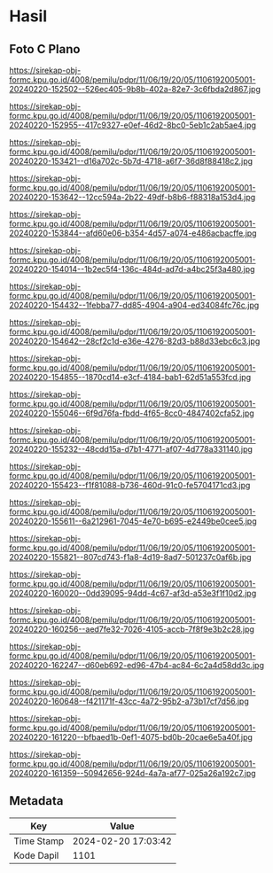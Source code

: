 # Hasil

## Foto C Plano

https://sirekap-obj-formc.kpu.go.id/4008/pemilu/pdpr/11/06/19/20/05/1106192005001-20240220-152502--526ec405-9b8b-402a-82e7-3c6fbda2d867.jpg

https://sirekap-obj-formc.kpu.go.id/4008/pemilu/pdpr/11/06/19/20/05/1106192005001-20240220-152955--417c9327-e0ef-46d2-8bc0-5eb1c2ab5ae4.jpg

https://sirekap-obj-formc.kpu.go.id/4008/pemilu/pdpr/11/06/19/20/05/1106192005001-20240220-153421--d16a702c-5b7d-4718-a6f7-36d8f88418c2.jpg

https://sirekap-obj-formc.kpu.go.id/4008/pemilu/pdpr/11/06/19/20/05/1106192005001-20240220-153642--12cc594a-2b22-49df-b8b6-f88318a153d4.jpg

https://sirekap-obj-formc.kpu.go.id/4008/pemilu/pdpr/11/06/19/20/05/1106192005001-20240220-153844--afd60e06-b354-4d57-a074-e486acbacffe.jpg

https://sirekap-obj-formc.kpu.go.id/4008/pemilu/pdpr/11/06/19/20/05/1106192005001-20240220-154014--1b2ec5f4-136c-484d-ad7d-a4bc25f3a480.jpg

https://sirekap-obj-formc.kpu.go.id/4008/pemilu/pdpr/11/06/19/20/05/1106192005001-20240220-154432--1febba77-dd85-4904-a904-ed34084fc76c.jpg

https://sirekap-obj-formc.kpu.go.id/4008/pemilu/pdpr/11/06/19/20/05/1106192005001-20240220-154642--28cf2c1d-e36e-4276-82d3-b88d33ebc6c3.jpg

https://sirekap-obj-formc.kpu.go.id/4008/pemilu/pdpr/11/06/19/20/05/1106192005001-20240220-154855--1870cd14-e3cf-4184-bab1-62d51a553fcd.jpg

https://sirekap-obj-formc.kpu.go.id/4008/pemilu/pdpr/11/06/19/20/05/1106192005001-20240220-155046--6f9d76fa-fbdd-4f65-8cc0-4847402cfa52.jpg

https://sirekap-obj-formc.kpu.go.id/4008/pemilu/pdpr/11/06/19/20/05/1106192005001-20240220-155232--48cdd15a-d7b1-4771-af07-4d778a331140.jpg

https://sirekap-obj-formc.kpu.go.id/4008/pemilu/pdpr/11/06/19/20/05/1106192005001-20240220-155423--f1f81088-b736-460d-91c0-fe5704171cd3.jpg

https://sirekap-obj-formc.kpu.go.id/4008/pemilu/pdpr/11/06/19/20/05/1106192005001-20240220-155611--6a212961-7045-4e70-b695-e2449be0cee5.jpg

https://sirekap-obj-formc.kpu.go.id/4008/pemilu/pdpr/11/06/19/20/05/1106192005001-20240220-155821--807cd743-f1a8-4d19-8ad7-501237c0af6b.jpg

https://sirekap-obj-formc.kpu.go.id/4008/pemilu/pdpr/11/06/19/20/05/1106192005001-20240220-160020--0dd39095-94dd-4c67-af3d-a53e3f1f10d2.jpg

https://sirekap-obj-formc.kpu.go.id/4008/pemilu/pdpr/11/06/19/20/05/1106192005001-20240220-160256--aed7fe32-7026-4105-accb-7f8f9e3b2c28.jpg

https://sirekap-obj-formc.kpu.go.id/4008/pemilu/pdpr/11/06/19/20/05/1106192005001-20240220-162247--d60eb692-ed96-47b4-ac84-6c2a4d58dd3c.jpg

https://sirekap-obj-formc.kpu.go.id/4008/pemilu/pdpr/11/06/19/20/05/1106192005001-20240220-160648--f421171f-43cc-4a72-95b2-a73b17cf7d56.jpg

https://sirekap-obj-formc.kpu.go.id/4008/pemilu/pdpr/11/06/19/20/05/1106192005001-20240220-161220--bfbaed1b-0ef1-4075-bd0b-20cae6e5a40f.jpg

https://sirekap-obj-formc.kpu.go.id/4008/pemilu/pdpr/11/06/19/20/05/1106192005001-20240220-161359--50942656-924d-4a7a-af77-025a26a192c7.jpg


## Metadata

| Key        | Value               |
| ---------- | ------------------- |
| Time Stamp | 2024-02-20 17:03:42 |
| Kode Dapil | 1101                |



